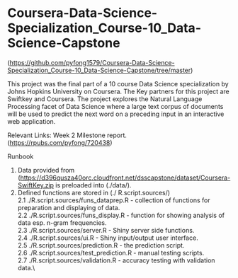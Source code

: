 # Coursera-Data-Science-Specialization_Course-10_Data-Science-Capstone
(https://github.com/pyfong1579/Coursera-Data-Science-Specialization_Course-10_Data-Science-Capstone/tree/master)

This project was the final part of a 10 course Data Science specialization by Johns Hopkins University on Coursera.
The Key partners for this project are Swiftkey and Coursera.
The project explores the Natural Language Processing facet of Data Science where a large text corpus of documents will be used to predict the next word on a preceding input in an interactive web application.

Relevant Links: Week 2 Milestone report. (https://rpubs.com/pyfong/720438)

Runbook
1. Data provided from (https://d396qusza40orc.cloudfront.net/dsscapstone/dataset/Coursera-SwiftKey.zip is preloaded into (./data/).
2. Defined functions are stored in (./ R.script.sources/)\
    2.1 ./R.script.sources/funs_dataprep.R - collection of functions for preparation and displaying of data.\
    2.2 ./R.script.sources/funs_display.R - function for showing analysis of data esp. n-gram frequencies.\
    2.3 ./R.script.sources/server.R - Shiny server side functions.\
    2.4 ./R.script.sources/ui.R - Shiny input/output user interface.\
    2.5 ./R.script.sources/prediction.R - the prediction script.\
    2.6 ./R.script.sources/test_prediction.R - manual testing scripts.\
    2.7 ./R.script.sources/validation.R - accuracy testing with validation data.\
